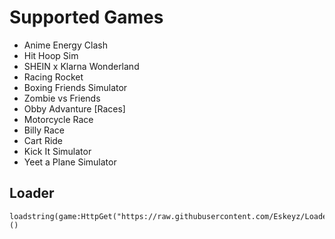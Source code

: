 # Supported Games
- Anime Energy Clash
- Hit Hoop Sim
- SHEIN x Klarna Wonderland
- Racing Rocket
- Boxing Friends Simulator
- Zombie vs Friends
- Obby Advanture [Races]
- Motorcycle Race
- Billy Race
- Cart Ride
- Kick It Simulator
- Yeet a Plane Simulator

## Loader
```
loadstring(game:HttpGet("https://raw.githubusercontent.com/Eskeyz/Loader/main/Loader.lua"))()
```
